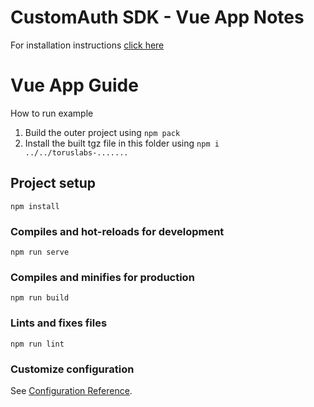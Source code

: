 # CustomAuth SDK - Vue App Notes

For installation instructions [click here](https://github.com/torusresearch/customauth)

# Vue App Guide

How to run example

1. Build the outer project using `npm pack`
2. Install the built tgz file in this folder using `npm i ../../toruslabs-.......`

## Project setup

```
npm install
```

### Compiles and hot-reloads for development

```
npm run serve
```

### Compiles and minifies for production

```
npm run build
```

### Lints and fixes files

```
npm run lint
```

### Customize configuration

See [Configuration Reference](https://cli.vuejs.org/config/).
